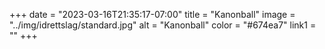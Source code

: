 +++
date = "2023-03-16T21:35:17-07:00"
title = "Kanonball"
image = "../img/idrettslag/standard.jpg"
alt = "Kanonball"
color = "#674ea7"
link1 = ""
+++
